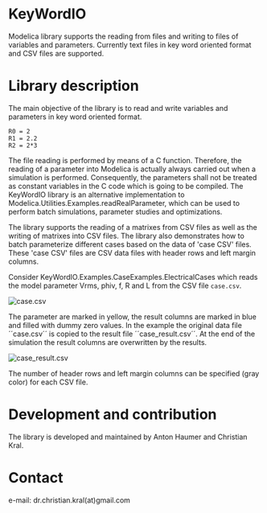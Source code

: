 # KeyWordIO

Modelica library supports the reading from files and writing to files of variables and parameters. Currently text files in key word oriented format and CSV files are supported.

# Library description

The main objective of the library is to read and write variables and parameters in key word oriented format.

```
R0 = 2
R1 = 2.2
R2 = 2*3
```

The file reading is performed by means of a C function. Therefore, the reading of a parameter into Modelica is actually always carried out when a simulation is performed. Consequently, the parameters shall not be treated as constant variables in the C code which is going to be compiled. The KeyWordIO library is an alternative implementation to Modelica.Utilities.Examples.readRealParameter, which can be used to perform batch simulations, parameter studies and optimizations.

The library supports the reading of a matrixes from CSV files as well as the writing of matrixes into CSV files. The library also demonstrates how to batch parameterize different cases based on the data of 'case CSV' files. These 'case CSV' files are CSV data files with header rows and left margin columns.

Consider KeyWordIO.Examples.CaseExamples.ElectricalCases which reads the model parameter Vrms, phiv, f, R and L from the CSV file ``case.csv``.

![case.csv](https://github.com/christiankral/KeyWordIO/blob/master/KeyWordIO/Resources/Images/case.png?raw=true)

The parameter are marked in yellow, the result columns are marked in blue and filled with dummy zero values. In the example the original data file ´´case.csv´´ is copied to the result file ´´case_result.csv´´. At the end of the simulation the result columns are overwritten by the results.

![case_result.csv](https://github.com/christiankral/KeyWordIO/blob/master/KeyWordIO/Resources/Images/case_result.png?raw=true)

The number of header rows and left margin columns can be specified (gray color) for each CSV file.

# Development and contribution

The library is developed and maintained by Anton Haumer and Christian Kral.

# Contact

e-mail: dr.christian.kral(at)gmail.com   
